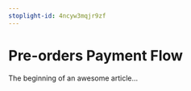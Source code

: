 ```yaml
---
stoplight-id: 4ncyw3mqjr9zf
---
```


# Pre-orders Payment Flow

The beginning of an awesome article...